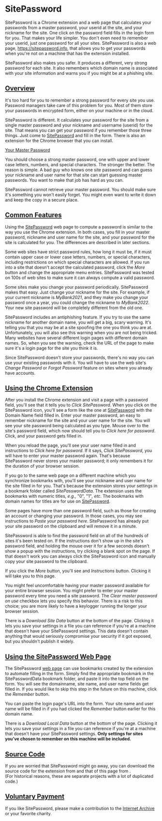 SitePassword
============

SitePassword is a Chrome extension and a web page that 
calculates your passwords from a master password, your 
userid at the site, and your nickname for the site.  One 
click on the password field fills in the login form for 
you.  That makes your life simpler.  You don't even need 
to remember your userid, just one password for all your 
sites.  SitePassword is also a web page, 
https://sitepassword.info, that allows you to get 
your passwords when you're not on a machine that has the 
extension installed.

SitePassword also makes you safer.  It produces a different, 
very strong password for each site.  It also remembers which 
domain name is associated with your site information and warns 
you if you might be at a phishing site.

[Overview](#overview)
---------------------

It's too hard for you to remember a strong password for every site you use. Password managers take care of this problem for you. Most of them store your passwords in encrypted form, either on your machine or in the cloud.

SitePassword is different. It calculates your password for the site from a single master password and your nickname and username (userid) for the site. That means you can get your password if you remember those three things. Just come to [SitePassword](https://sitepassword.info) and fill in the form. There is also an extension for the Chrome browser that you can install.

[Your Master Password](#masterpassword)

You should choose a strong master password, one with upper and 
lower case letters, numbers, and special characters.  The stronger
the better.  The reason is simple.  A bad guy who knows one site 
password and can guess your nickname and user name for that site
can start guessing master passwords.  You want to make that job 
has hard as you can.

SitePassword cannot retrieve your master password. 
You should make sure it's something you won't easily forget.  You 
might even want to write it down and keep the copy in a secure place.

[Common Features](#common)
--------------------------

Using the [SitePassword](https://sitepassword.info) web page to compute a password is similar to the way you use the Chrome extension. In both cases, you fill in your master password, nickname and user name for the site, and your password for the site is calculated for you. The differences are described in later sections.

Some web sites have strict password rules, how long it must be, if it must contain upper case or lower case letters, numbers, or special characters, including restrictions on which special characters are allowed. If you run into a site that doesn't accept the calculated password, click the _More_ button and change the appropriate menu entries. SitePassword was tested on 100s of web sites to make sure it can always compute a valid password.

Some sites make you change your password periodically. SitePassword makes that easy. Just change your nickname for the site. For example, if your current nickname is _MyBank2021_, and they make you change your password once a year, you could change the nickname to _MyBank2022_. Your new site password will be completely different from the old one.

SitePassword includes an antiphishing feature. If you try to use the same nickname for another domain name, you will get a big, scary warning. It's telling you that you may be at a site spoofing the one you think you are at. Unfortunately, you will also see this warning when you are not being tricked. Many websites have several different login pages with different domain names. So, when you see the warning, check the URL of the page to make sure it's a login page for the site you think it is.

Since SitePassword doesn't store your passwords, there's no way you can use your existing passwords with it. You will have to use the web site's _Change Password_ or _Forgot Password_ feature on sites where you already have accounts.

[Using the Chrome Extension](#extension)
----------------------------------------

After you install the Chrome extension and visit a page with a password field, you'll see that it tells you to _Click SitePassword_. When you click on the SitePassword icon, you'll see a form like the one at [SitePassword](https://sitepassword.info) with the Domain Name field filled in. Enter your master password, an easy to remember nickname for the site and your user name for the site. You will see your site password being calculated as you type. Mouse over to the site's password field, which now should tell you to _Click here for password_. Click, and your password gets filled in.

When you reload the page, you'll see your user name filled in and instructions to _Click here for password_. If it says, _Click SitePassword_, you will have to enter your master password again. That's because SitePassword never stores your master password; it only remembers it for the duration of your browser session.

If you go to the same web page on a different machine which you synchronize bookmarks with, you'll see your nickname and user name for the site filled in for you. That's because the extension stores your settings in a bookmark folder called _SitePasswordData_. The extension uses the bookmarks with numeric titles, _e.g.,_ "0", "1"_, etc_. The bookmarks with domain names for titles are for use on [SitePassword](https://sitepassword.info).

Some pages have more than one password field, such as those for creating an account or changing your password. In those cases, you may see instructions to _Paste your password here_. SitePassword has already put your site password on the clipboard and will remove it in a minute.

SitePassword is able to find the password field on all of the hundreds of sites it's been tested on. If the instructions don't show up in the site's password field, and holding the mouse over it for a few seconds doesn't show a popup with the instructions, try clicking a blank spot on the page. If that doesn't work you can always click the SitePassword icon and manually copy your site password to the clipboard.

If you click the _More_ button, you'll see and _Instructions_ button. Clicking it will take you to this page.

You might feel uncomfortable having your master password available for 
your entire browser session.  You might prefer to enter your master password every
time you need a site password.  The <em>Clear master password on use</em>
checkbox lets you specify this behavior. There is a risk to this choice; you 
are more likely to have a keylogger running the longer your browser session.

There is a _Download Site Data_ button at the bottom of the page. Clicking it lets you save your settings in a file you can reference if you're at a machine that doesn't have your SitePassword settings. This data doesn't contain anything that would seriously compromise your security if it got exposed, but you shouldn't publish it widely.

[Using the SitePassword Web Page](#webpage)
-------------------------------------------

The SitePassword [web page](sitepassword.info) can use bookmarks created by the extension to automate filling in the form. Simply find the appropriate bookmark in the SitePasswordData bookmark folder, and paste it into the top field on the form. You will see the domainname, site name, and user name fields get filled in. If you would like to skip this step in the future on this machine, click the _Remember_ button.

You can paste the login page's URL into the form. Your site name and user name will be filled in if you had clicked the _Remember_ button earlier for this domain name.

There is a _Download Local Data_ button at the bottom of the page. Clicking it lets you save your settings in a file you can reference if you're at a machine that doesn't have your SitePassword settings. **Only settings for sites you've chosen to remember on this machine will be included.**

[Source Code](#code)
-----------------------------

If you are worried that SitePassword might go away, you can download the source code for the extension from 
[](github.com/alanhkarp/SitePassword) and that of this page from [](github.com/alanhkarp/SitePasswordWeb).  
(For historical reasons, these are separate projects with a lot of duplicated code.)

[Voluntary Payment](#payment)
-----------------------------

If you like SitePassword, please make a contribution to the [Internet Archive](https://archive.org/donate?origin=iawww-TopNavDonateButton) or your favorite charity.